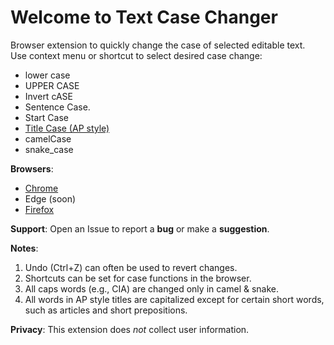 # Welcome to Text Case Changer
Browser extension to quickly change the case of selected editable text.   
Use context menu or shortcut to select desired case change:
* lower case
* UPPER CASE
* Invert cASE
* Sentence Case.
* Start Case
* <ins>Title Case (AP style)</ins>
* camelCase
* snake_case

**Browsers**:
* [Chrome](https://chromewebstore.google.com/detail/text-case-changer/aobkalbmldighbgdmnlofchhfhcncjnc?hl=en)
* Edge (soon)
* [Firefox](https://addons.mozilla.org/en-US/firefox/addon/text-case-changer/)

**Support**: Open an Issue to report a **bug** or make a **suggestion**.

**Notes**:
1. Undo (Ctrl+Z) can often be used to revert changes.
2. Shortcuts can be set for case functions in the browser.
3. All caps words (e.g., CIA) are changed only in camel & snake.
4. All words in AP style titles are capitalized except for certain short words, such as articles and short prepositions.

**Privacy**: This extension does _not_ collect user information.
